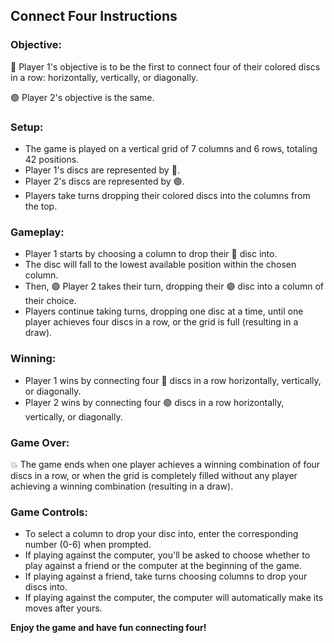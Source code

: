 ## Connect Four Instructions

### Objective:
🔵 Player 1's objective is to be the first to connect four of their colored discs in a row: horizontally, vertically, or diagonally.

🟣 Player 2's objective is the same.

### Setup:
- The game is played on a vertical grid of 7 columns and 6 rows, totaling 42 positions.
- Player 1's discs are represented by 🔵.
- Player 2's discs are represented by 🟣.
- Players take turns dropping their colored discs into the columns from the top.

### Gameplay:
- Player 1 starts by choosing a column to drop their 🔵 disc into.
- The disc will fall to the lowest available position within the chosen column.
- Then, 🟣 Player 2 takes their turn, dropping their 🟣 disc into a column of their choice.
- Players continue taking turns, dropping one disc at a time, until one player achieves four discs in a row, or the grid is full (resulting in a draw).

### Winning:
- Player 1 wins by connecting four 🔵 discs in a row horizontally, vertically, or diagonally.
- Player 2 wins by connecting four 🟣 discs in a row horizontally, vertically, or diagonally.

### Game Over:
💥 The game ends when one player achieves a winning combination of four discs in a row, or when the grid is completely filled without any player achieving a winning combination (resulting in a draw).

### Game Controls:
- To select a column to drop your disc into, enter the corresponding number (0-6) when prompted.
- If playing against the computer, you'll be asked to choose whether to play against a friend or the computer at the beginning of the game.
- If playing against a friend, take turns choosing columns to drop your discs into.
- If playing against the computer, the computer will automatically make its moves after yours.

**Enjoy the game and have fun connecting four!**
